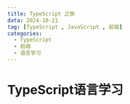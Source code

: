 ```yaml
---
title: TypeScript 之旅
data: 2024-10-21
tag: [TypeScript , JavaScript , 前端]
categories: 
  - TypeScript
  - 前端
  - 语言学习
---
```

# TypeScript语言学习
